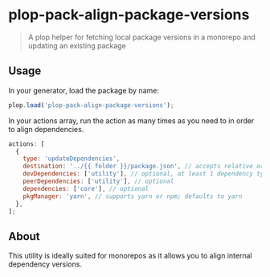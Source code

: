 # plop-pack-align-package-versions

> A plop helper for fetching local package versions in a monorepo and updating an existing package

## Usage

In your generator, load the package by name:

```js
plop.load('plop-pack-align-package-versions');
```

In your actions array, run the action as many times as you need to in order to align dependencies.

```js
actions: [
  {
    type: 'updateDependencies',
    destination: '../{{ folder }}/package.json', // accepts relative or absolute path as string or handlebars template; defaults to process.cwd()
    devDependencies: ['utility'], // optional, at least 1 dependency type is required
    peerDependencies: ['utility'], // optional
    dependencies: ['core'], // optional
    pkgManager: 'yarn', // supports yarn or npm; defaults to yarn
  },
];
```

## About

This utility is ideally suited for monorepos as it allows you to align internal dependency versions.
